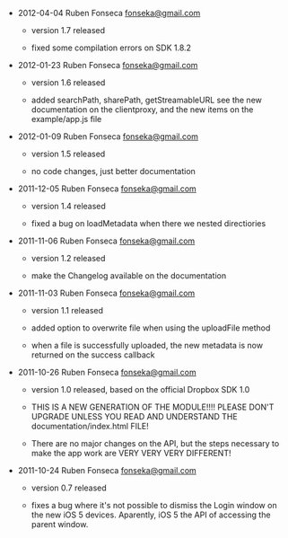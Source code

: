 - 2012-04-04 Ruben Fonseca <fonseka@gmail.com>

    * version 1.7 released

    * fixed some compilation errors on SDK 1.8.2

- 2012-01-23 Ruben Fonseca <fonseka@gmail.com>

    * version 1.6 released

    * added searchPath, sharePath, getStreamableURL
      see the new documentation on the clientproxy, and the new items on the
      example/app.js file

- 2012-01-09 Ruben Fonseca <fonseka@gmail.com>
  
    * version 1.5 released

    * no code changes, just better documentation

- 2011-12-05 Ruben Fonseca <fonseka@gmail.com>

    * version 1.4 released

    * fixed a bug on loadMetadata when there we nested directiories

- 2011-11-06 Ruben Fonseca <fonseka@gmail.com>

    * version 1.2 released

    * make the Changelog available on the documentation

- 2011-11-03 Ruben Fonseca <fonseka@gmail.com>

    * version 1.1 released

    * added option to overwrite file when using the uploadFile method

    * when a file is successfully uploaded, the new metadata is now 
		  returned on the success callback

- 2011-10-26 Ruben Fonseca <fonseka@gmail.com>

    * version 1.0 released, based on the official Dropbox SDK 1.0

    * THIS IS A NEW GENERATION OF THE MODULE!!!! PLEASE DON'T UPGRADE UNLESS
		  YOU READ AND UNDERSTAND THE documentation/index.html FILE!

    * There are no major changes on the API, but the steps necessary to make
		  the app work are VERY VERY VERY DIFFERENT!

- 2011-10-24 Ruben Fonseca <fonseka@gmail.com>

    * version 0.7 released

    * fixes a bug where it's not possible to dismiss the Login window
		  on the new iOS 5 devices. Aparently, iOS 5 the API of accessing
		  the parent window.
